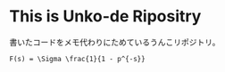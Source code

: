 # This is Unko-de Ripositry
書いたコードをメモ代わりにためているうんこリポジトリ。

```
F(s) = \Sigma \frac{1}{1 - p^{-s}}
```
